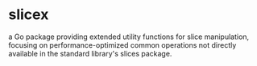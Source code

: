 # slicex
a Go package providing extended utility functions for slice manipulation, focusing on performance-optimized common operations not directly available in the standard library's slices package.
